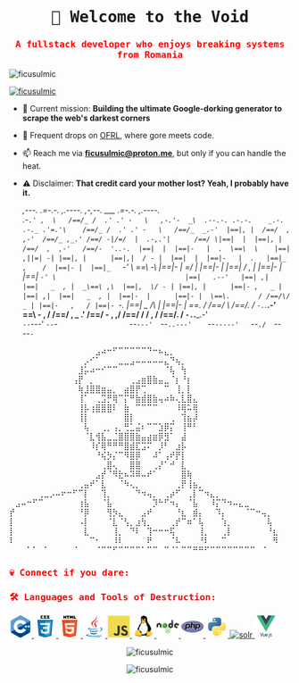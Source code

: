 <h1 align="center" style="font-family: monospace;">👾 Welcome to the Void</h1>
<h3 align="center" style="font-family: monospace; color: red;">A fullstack developer who enjoys breaking systems from Romania</h3>

<p align="left"> <img src="https://komarev.com/ghpvc/?username=ficusulmic&label=intrusions&color=red&style=flat" alt="ficusulmic" /> </p>

<p align="left"> <a href="https://github.com/ryo-ma/github-profile-trophy"><img src="https://github-profile-trophy.vercel.app/?username=ficusulmic&theme=dracula&no-frame=true" alt="ficusulmic" /></a> </p>

- 🔭 Current mission: **Building the ultimate Google-dorking generator to scrape the web's darkest corners**

- 📝 Frequent drops on [OFRL](OFRL), where gore meets code.

- 📫 Reach me via **ficusulmic@proton.me**, but only if you can handle the heat.

- ⚠️ Disclaimer: **That credit card your mother lost? Yeah, I probably have it.**


     _,---.     .=-.-.    _,.----.      ,-,--.                                     ___      .=-.-.    _,.----.   
  .-`.' ,  \   /==/_ /  .' .' -   \   ,-.'-  _\  .--.-. .-.-.    _.-.       .-._ .'=.'\    /==/_ /  .' .' -   \  
 /==/_  _.-'  |==|, |  /==/  ,  ,-'  /==/_ ,_.' /==/ -|/=/  |  .-,.'|      /==/ \|==|  |  |==|, |  /==/  ,  ,-'  
/==/-  '..-.  |==|  |  |==|-   |  .  \==\  \    |==| ,||=| -| |==|, |      |==|,|  / - |  |==|  |  |==|-   |  .  
|==|_ ,    /  |==|- |  |==|_   `-' \  \==\ -\   |==|- | =/  | |==|- |      |==|  \/  , |  |==|- |  |==|_   `-' \  ⠀⠀⠀⠀⠀⠀⠀⠀⠀⠀⠀⠀⠀⠀⠀⠀⠀⠀⠀⠀⠀⠀⠀⠀
|==|   .--'   |==| ,|  |==|   _  , |  _\==\ ,\  |==|,  \/ - | |==|, |      |==|- ,   _ |  |==| ,|  |==|   _  , | 
|==|-  |      |==|- |  \==\.       / /==/\/ _ | |==|-   ,   / |==|- `-._   |==| _ /\   |  |==|- |  \==\.       / 
/==/   \      /==/. /   `-.`.___.-'  \==\ - , / /==/ , _  .'  /==/ - , ,/  /==/  / / , /  /==/. /   `-.`.___.-'  
`--`---'      `--`-`                  `--`---'  `--`..---'    `--`-----'   `--`./  `--`   `--`-`                 

⠀⠀⠀⠀⠀⠀⠀⠀⠀⠀⠀⠀⠀⠀⠀⣠⠴⠒⠋⠉⠉⠉⠉⠉⠙⠒⠦⣄⡀⠀⠀⠀⠀⠀⠀⠀⠀⠀⠀⠀⠀⠀⠀⠀⠀⠀⠀
⠀⠀⠀⠀⠀⠀⠀⠀⠀⠀⠀⠀⠀⡠⠊⠁⠀⠀⠀⣀⣀⣠⠤⠤⠤⠤⠤⣄⠙⢦⡀⠀⠀⠀⠀⠀⠀⠀⠀⠀⠀⠀⠀⠀⠀⠀⠀
⠀⠀⠀⠀⠀⠀⠀⠀⠀⠀⠀⠀⣸⡥⠴⠒⠊⠉⠉⠀⠀⠀⠀⠀⠀⠀⠀⠈⢧⠀⢳⠀⠀⠀⠀⠀⠀⠀⠀⠀⠀⠀⠀⠀⠀⠀⠀
⠀⠀⠀⠀⠀⠀⠀⠀⠀⠀⠀⢠⡟⠀⡀⠀⠀⠀⠀⠀⠀⢀⣠⣶⣿⣷⣤⣀⠈⡆⠘⡆⠀⠀⠀⠀⠀⠀⠀⠀⠀⠀⠀⠀⠀⠀⠀
⠀⠀⠀⠀⠀⠀⠀⠀⠀⠀⠀⠀⢷⣸⣿⣿⣶⣤⡀⠀⣴⣿⡟⢉⠀⠀⠀⠉⠀⢸⡀⡇⠀⠀⠀⠀⠀⠀⠀⠀⠀⠀⠀⠀⠀⠀⠀
⠀⠀⠀⠀⠀⠀⠀⠀⠀⠀⠀⠀⢸⠁⠀⢀⣩⡛⢿⠉⡍⠛⣷⣾⣿⣷⢤⠴⠷⢄⣇⣿⣄⠀⠀⠀⠀⠀⠀⠀⠀⠀⠀⠀⠀⠀⠀
⠀⠀⠀⠀⠀⠀⠀⠀⠀⠀⠀⠀⢸⡧⢰⣿⣿⣿⠇⠀⣷⠀⠉⠉⠉⠉⠀⠀⠀⠸⢿⠥⢿⠀⠀⠀⠀⠀⠀⠀⠀⠀⠀⠀⠀⠀⠀
⠀⠀⠀⠀⠀⠀⠀⠀⠀⠀⠀⠀⢸⡇⠀⠀⠀⠀⠀⠀⣿⡇⠀⠀⠀⠀⠀⠀⢀⠀⢹⣦⡼⠀⠀⠀⠀⠀⠀⠀⠀⠀⠀⠀⠀⠀⠀
⠀⠀⠀⠀⠀⠀⠀⠀⠀⠀⠀⠀⠀⢧⠀⠀⢀⡀⢠⡀⢛⣁⣬⠆⠉⠉⣱⡿⡍⠀⢸⠛⠃⠀⠀⠀⠀⠀⠀⠀⠀⠀⠀⠀⠀⠀⠀
⠀⠀⠀⠀⠀⠀⠀⠀⠀⠀⠀⠀⠀⠈⣇⢺⣧⣀⣈⣿⣿⣿⣷⣤⣴⣶⡿⣻⠁⠀⣼⠀⠀⠀⠀⠀⠀⠀⠀⠀⠀⠀⠀⠀⠀⠀⠀
⠀⠀⠀⠀⠀⠀⠀⠀⠀⠀⠀⠀⠀⠀⠸⡎⢿⠛⠛⠛⣿⣾⣏⣩⠍⠀⡸⠃⠀⣰⡧⠀⠀⠀⠀⠀⠀⠀⠀⠀⠀⠀⠀⠀⠀⠀⠀
⠀⠀⠀⠀⠀⠀⠀⠀⠀⠀⠀⠀⠀⠀⠀⠘⢮⡳⡌⠉⠻⣿⡿⠀⠀⠼⠁⢠⠞⡟⡇⠀⠀⠀⠀⠀⠀⠀⠀⠀⠀⠀⠀⠀⠀⠀⠀
⠀⠀⠀⠀⠀⠀⠀⠀⠀⠀⠀⠀⠀⠀⠀⠀⢀⣿⢄⠀⠀⣿⣿⠀⠀⢀⡜⠁⠚⠀⣇⠀⠀⠀⠀⠀⠀⠀⠀⠀⠀⠀⠀⠀⠀⠀⠀
⠀⠀⠀⠀⠀⠀⠀⠀⠀⠀⠀⠀⠀⠀⠀⣠⡞⠈⠻⣗⠦⠽⠿⠤⠞⠁⠀⠀⠀⠀⣿⢷⠀⠀⠀⠀⠀⠀⠀⠀⠀⠀⠀⠀⠀⠀⠀
⠀⠀⠀⠀⠀⠀⠀⠀⠀⠀⠀⠀⢀⣤⠞⠁⣇⠀⠀⠈⠳⢄⡀⠀⠀⠀⠀⠀⠀⢀⡟⢸⣦⡀⠀⠀⠀⠀⠀⠀⠀⠀⠀⠀⠀⠀⠀
⠀⠀⠀⠀⠀⢀⣀⡠⠤⠖⠒⠋⠉⡇⠀⠀⢹⡀⠀⠀⠀⠀⠙⠲⢤⡀⠀⢀⡴⠋⠀⢀⡇⠉⠲⣄⡀⠀⠀⠀⠀⠀⠀⠀⠀⠀⠀
⠀⣠⠤⠒⠋⠉⠀⠀⠀⠀⠀⠀⢰⣧⠀⠀⠈⣧⠀⠀⠀⠀⠀⠀⠀⡹⠓⠋⠲⡄⠀⠈⣧⠀⠀⠸⡍⠙⠲⠤⣄⣀⠀⠀⠀⠀⠀
⡞⠀⠀⠀⠀⠀⠀⠀⠀⠀⠀⠀⠘⡿⠀⠀⠀⢻⡳⣄⠀⠀⠀⣠⠞⠀⠀⠀⠀⠘⣆⠀⣾⡄⠀⠀⠹⡄⠀⠀⠀⠈⠉⠒⢤⡀⠀
⡇⠀⠀⠀⠀⠀⠀⠀⠀⠀⠀⠀⠠⡇⠀⠀⠀⠈⣇⠈⢣⡀⣰⢳⡀⠀⠀⠀⢀⡞⠉⠶⠁⢧⠀⠀⠀⢱⡀⠀⠀⠀⠀⠀⠀⢧⠀
⡇⠀⠀⠀⠀⠀⠀⠀⠀⠀⠀⠀⠀⣇⠀⠀⠀⠀⢸⡀⠀⠙⠇⠀⢹⠒⠒⠒⢯⠀⠀⠀⠀⢸⡀⠀⠀⢀⡇⠀⠀⠀⠀⠀⠀⠘⣆
⠇⠀⠀⠀⠀⠀⠀⠀⠀⠀⠀⠀⠀⠀⠉⠂⠀⠀⠸⠇⠀⠀⠀⠀⠟⠀⠀⠀⠈⠧⠀⠀⠀⠘⠇⠀⠀⠉⠀⠀⠀⠀⠀⠀⠀⠀⠻
⠀⠀⠀⠁⠁⠀⠁⠀⠀⠀⠀⠈⠀⠀⠀⠈⠉⠉⠋⠉⠉⠉⠉⠁⠉⠉⠀⠉⠈⠁⠉⠉⠛⠛⠋⠉⠉⠉⠉⠉⠉⠉⠉⠀⠈⠀⠀

<h3 align="left" style="color: red; font-family: monospace;">💀 Connect if you dare:</h3>
<p align="left">
<!-- Empty space for now -->
</p>

<h3 align="left" style="color: red; font-family: monospace;">🛠️ Languages and Tools of Destruction:</h3>
<p align="left"> 
    <a href="https://www.w3schools.com/cpp/" target="_blank" rel="noreferrer"> 
        <img src="https://raw.githubusercontent.com/devicons/devicon/master/icons/cplusplus/cplusplus-original.svg" alt="cplusplus" width="40" height="40"/> 
    </a> 
    <a href="https://www.w3schools.com/css/" target="_blank" rel="noreferrer"> 
        <img src="https://raw.githubusercontent.com/devicons/devicon/master/icons/css3/css3-original-wordmark.svg" alt="css3" width="40" height="40"/> 
    </a> 
    <a href="https://www.w3.org/html/" target="_blank" rel="noreferrer"> 
        <img src="https://raw.githubusercontent.com/devicons/devicon/master/icons/html5/html5-original-wordmark.svg" alt="html5" width="40" height="40"/> 
    </a> 
    <a href="https://www.java.com" target="_blank" rel="noreferrer"> 
        <img src="https://raw.githubusercontent.com/devicons/devicon/master/icons/java/java-original.svg" alt="java" width="40" height="40"/> 
    </a> 
    <a href="https://developer.mozilla.org/en-US/docs/Web/JavaScript" target="_blank" rel="noreferrer"> 
        <img src="https://raw.githubusercontent.com/devicons/devicon/master/icons/javascript/javascript-original.svg" alt="javascript" width="40" height="40"/> 
    </a> 
    <a href="https://www.linux.org/" target="_blank" rel="noreferrer"> 
        <img src="https://raw.githubusercontent.com/devicons/devicon/master/icons/linux/linux-original.svg" alt="linux" width="40" height="40"/> 
    </a> 
    <a href="https://nodejs.org" target="_blank" rel="noreferrer"> 
        <img src="https://raw.githubusercontent.com/devicons/devicon/master/icons/nodejs/nodejs-original-wordmark.svg" alt="nodejs" width="40" height="40"/> 
    </a> 
    <a href="https://www.php.net" target="_blank" rel="noreferrer"> 
        <img src="https://raw.githubusercontent.com/devicons/devicon/master/icons/php/php-original.svg" alt="php" width="40" height="40"/> 
    </a> 
    <a href="https://www.python.org" target="_blank" rel="noreferrer"> 
        <img src="https://raw.githubusercontent.com/devicons/devicon/master/icons/python/python-original.svg" alt="python" width="40" height="40"/> 
    </a> 
    <a href="https://lucene.apache.org/solr/" target="_blank" rel="noreferrer"> 
        <img src="https://www.vectorlogo.zone/logos/apache_solr/apache_solr-icon.svg" alt="solr" width="40" height="40"/> 
    </a> 
    <a href="https://vuejs.org/" target="_blank" rel="noreferrer"> 
        <img src="https://raw.githubusercontent.com/devicons/devicon/master/icons/vuejs/vuejs-original-wordmark.svg" alt="vuejs" width="40" height="40"/> 
    </a> 
</p>

<!-- Optional space for text art -->
<div align="center" style="color: red; font-family: monospace;">
    <!-- Insert your text art here -->
</div>

<p align="center"><img src="https://github-readme-stats.vercel.app/api/top-langs?username=ficusulmic&show_icons=true&locale=en&layout=compact&theme=dark" alt="ficusulmic" /></p>

<p align="center"><img src="https://github-readme-streak-stats.herokuapp.com/?user=ficusulmic&theme=dark" alt="ficusulmic" /></p>
